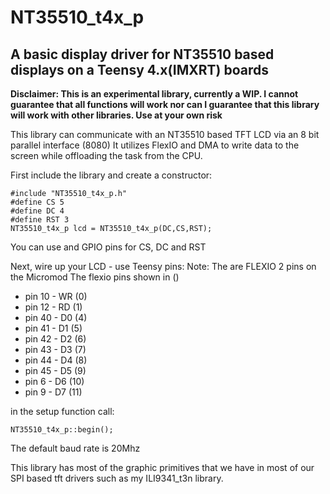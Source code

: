 # NT35510_t4x_p
## A basic display driver for NT35510 based displays on a Teensy 4.x(IMXRT) boards 

**Disclaimer: This is an experimental library, currently a WIP. I cannot guarantee that all functions will work nor can I guarantee that this library will work with other libraries. Use at your own risk**  

This library can communicate with an NT35510 based TFT LCD via an 8 bit parallel interface (8080)
It utilizes FlexIO and DMA to write data to the screen while offloading the task from the CPU.

First include the library and create a constructor:
```
#include "NT35510_t4x_p.h"
#define CS 5
#define DC 4
#define RST 3
NT35510_t4x_p lcd = NT35510_t4x_p(DC,CS,RST);
```
You can use and GPIO pins for CS, DC and RST

Next, wire up your LCD - use Teensy pins:
Note: The are FLEXIO 2 pins on the Micromod The flexio pins shown in ()
* pin 10 - WR (0)
* pin 12 - RD (1)
* pin 40 - D0 (4)
* pin 41 - D1 (5)
* pin 42 - D2 (6)
* pin 43 - D3 (7)
* pin 44 - D4 (8)
* pin 45 - D5 (9)
* pin 6 - D6 (10)
* pin 9 - D7 (11)
   
in the setup function call:
```
NT35510_t4x_p::begin();
```
The default baud rate is 20Mhz

This library has most of the graphic primitives that we have in most of our SPI based tft drivers such as
my ILI9341_t3n library.
<More updates updates to come>
